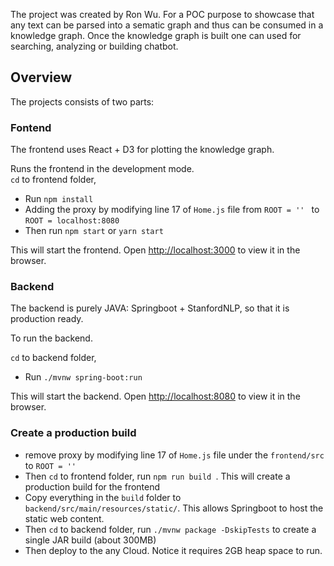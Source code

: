 The project was created by Ron Wu. For a POC purpose to showcase 
that any text can be parsed into a sematic graph and thus can be consumed in a knowledge graph. Once the knowledge graph is built one can used for searching, analyzing or building chatbot.

## Overview

The projects consists of two parts:

### Fontend

The frontend uses React + D3 for plotting the knowledge graph.<br />

Runs the frontend in the development mode.<br />
`cd` to frontend folder, 

- Run `npm install`
- Adding the proxy by modifying line 17 of `Home.js` file from `ROOT = '' ` to `ROOT = localhost:8080`
- Then run `npm start` or `yarn start` 

This will start the frontend. Open [http://localhost:3000](http://localhost:3000) to view it in the browser.

### Backend

The backend is purely JAVA: Springboot + StanfordNLP, so that it is production ready.

To run the backend.<br/>

`cd` to backend folder, 

- Run `./mvnw spring-boot:run` 

This will start the backend. Open [http://localhost:8080](http://localhost:8080) to view it in the browser.

### Create a production build
 
- remove proxy by modifying line 17 of `Home.js` file under the `frontend/src` to `ROOT = '' `
- Then `cd` to frontend folder, run `npm run build `. This will create a production build for the frontend
- Copy everything in the `build` folder to `backend/src/main/resources/static/`. This allows Springboot to host the static web content.
- Then `cd` to backend folder,  run `./mvnw package -DskipTests` to create a single JAR build (about 300MB) 
- Then deploy to the any Cloud. Notice it requires 2GB heap space to run.

 